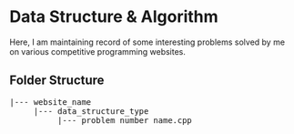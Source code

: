 # Data Structure & Algorithm

Here, I am maintaining record of some interesting problems solved by me on various competitive programming websites.

## Folder Structure

<pre>
|--- website_name
     |--- data_structure_type
          |--- problem_number_name.cpp
</pre>